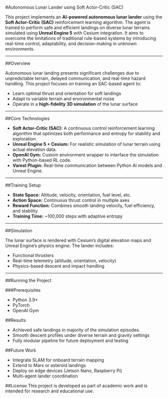 #Autonomous Lunar Lander using Soft Actor-Critic (SAC)

This project implements an **AI-powered autonomous lunar lander** using the **Soft Actor-Critic (SAC)** reinforcement learning algorithm. The agent is trained to perform safe and efficient landings on diverse lunar terrains simulated using **Unreal Engine 5** with Cesium integration. It aims to overcome the limitations of traditional rule-based systems by introducing real-time control, adaptability, and decision-making in unknown environments.

---

##Overview

Autonomous lunar landing presents significant challenges due to unpredictable terrain, delayed communication, and real-time hazard handling. This project focuses on training an SAC-based agent to:

- Learn optimal thrust and orientation for soft landings
- Adapt to variable terrain and environmental noise
- Operate in a **high-fidelity 3D simulation** of the lunar surface

---

##Core Technologies

- **Soft Actor-Critic (SAC):** A continuous control reinforcement learning algorithm that optimizes both performance and entropy for stability and exploration.
- **Unreal Engine 5 + Cesium:** For realistic simulation of lunar terrain using actual elevation data.
- **OpenAI Gym:** Custom environment wrapper to interface the simulation with Python-based RL code.
- **Varest Plugin:** Real-time communication between Python AI models and Unreal Engine.

---

##Training Setup

- **State Space:** Altitude, velocity, orientation, fuel level, etc.
- **Action Space:** Continuous thrust control in multiple axes
- **Reward Function:** Combines smooth landing velocity, fuel efficiency, and stability
- **Training Time:** ~100,000 steps with adaptive entropy

---

##Simulation

The lunar surface is rendered with Cesium’s digital elevation maps and Unreal Engine’s physics engine. The lander includes:
- Functional thrusters
- Real-time telemetry (altitude, orientation, velocity)
- Physics-based descent and impact handling

---

##Running the Project

###Prerequisites
- Python 3.9+
- PyTorch
- OpenAI Gym

##Results
- Achieved safe landings in majority of the simulation episodes
- Smooth descent profiles under diverse terrain and gravity settings
- Fully modular pipeline for future deployment and testing

##Future Work
- Integrate SLAM for onboard terrain mapping
- Extend to Mars or asteroid landings
- Deploy on edge devices (Jetson Nano, Raspberry Pi)
- Multi-agent lander coordination

##License
This project is developed as part of academic work and is intended for research and educational use.
